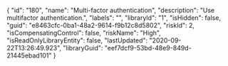 {
  "id": "180",
  "name": "Multi-factor authentication",
  "description": "Use multifactor authentication.",
  "labels": "",
  "libraryId": "1",
  "isHidden": false,
  "guid": "e8463cfc-0ba1-48a2-9614-f9b12c8d5802",
  "riskId": 2,
  "isCompensatingControl": false,
  "riskName": "High",
  "isReadOnlyLibraryEntity": false,
  "lastUpdated": "2020-09-22T13:26:49.923",
  "libraryGuid": "eef7dcf9-53bd-48e9-849d-21445ebad101"
}